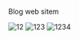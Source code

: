 Blog web sitem 


![12](https://github.com/user-attachments/assets/13b02506-6249-4df3-ba91-8c811d2151b7)
![123](https://github.com/user-attachments/assets/a397e772-b659-471f-a898-c62373028483)
![1234](https://github.com/user-attachments/assets/9840c9e5-0831-4190-887f-651d2c43f131)

